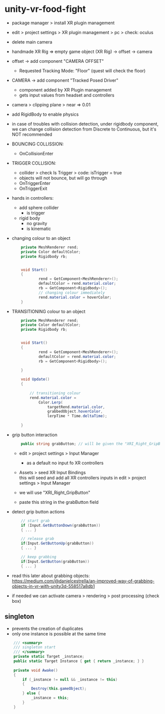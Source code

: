 # unity-vr-food-fight

* package manager > install XR plugin management

* edit > project settings > XR plugin management > pc > check: oculus

* delete main camera

* handmade XR Rig => empty game object (XR Rig) -> offset -> camera

* offset -> add component "CAMERA OFFSET"
    * Requested Tracking Mode: "Floor" (quest will check the floor)

* CAMERA -> add component "Tracked Posed Driver"
    * component added by XR Plugin management
    * gets input values from headset and controllers    

* camera > clipping plane > near => 0.01

* add RigidBody to enable physics

* in case of troubles with collision detection, under rigidbody component, we can change collision detection from 
Discrete to Continuous, but it's NOT recommended

* BOUNCING COLLISSION:
    * OnCollisionEnter
    
* TRIGGER COLLISION: 
    * collider > check Is Trigger > code: isTrigger = true 
    * objects will not bounce, but will go through
    * OnTriggerEnter
    * OnTriggerExit

* hands in controllers: 
    * add sphere collider
        * is trigger
    * rigid body    
        * no gravity
        * is kinematic


* changing colour to an object
    ```c#
        private MeshRenderer rend;
        private Color defaultColor;
        private Rigidbody rb;


        void Start()
        {
                rend = GetComponent<MeshRenderer>();
                defaultColor = rend.material.color;
                rb = GetComponent<Rigidbody>();
                // changing colour immediately
                rend.material.color = hoverColor;
        }


    ```


* TRANSITIONING colour to an object
    ```c#
        private MeshRenderer rend;
        private Color defaultColor;
        private Rigidbody rb;


        void Start()
        {
                rend = GetComponent<MeshRenderer>();
                defaultColor = rend.material.color;
                rb = GetComponent<Rigidbody>();
                
        }

        void Update()
        {
            
            // transitioning colour
            rend.material.color =
                Color.Lerp(
                    targetRend.material.color,
                    grabbedObject.hoverColor,
                    lerpTime * Time.deltaTime);
                    
        }
    ```


* grip button interaction
    ```c#
        public string grabButton; // will be given the "XRI_Right_GripButton" value for Input manager
    ```
    * edit > project settings > Input Manager 
        * as a default no input fo XR controllers

    * Assets > seed XR Input Bindings     
        this will seed and add all XR controllers inputs in edit > project settings > Input Manager 

    * we will use "XRI_Right_GripButton"      

    * paste this string in the grabButton field


* detect grip button actions
    ```c#
        // start grab
        if (Input.GetButtonDown(grabButton))
        { ... }

        // release grab
        if(Input.GetButtonUp(grabButton))
        { ... }

        // keep grabbing
        if(Input.GetButton(grabButton))
        { ... }
    ```


* read this later about grabbing objects: 
https://medium.com/@danielcestrella/an-improved-way-of-grabbing-objects-in-vr-with-unity3d-558517a8db1


* if needed we can activate camera > rendering > post processing (check box)





## singleton 

* prevents the creation of duplicates
* only one instance is possible at the same time

```c#
	/// <summary>
    /// singleton start
    /// </summary>
    private static Target _instance;
    public static Target Instance { get { return _instance; } }
    
    private void Awake()
    {
        if (_instance != null && _instance != this)
        {
            Destroy(this.gameObject);
        } else {
            _instance = this;
        }
    }
```